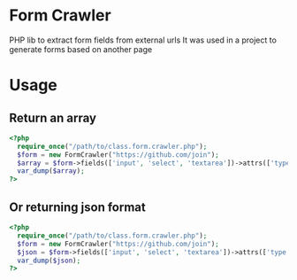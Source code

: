 # Form Crawler
PHP lib to extract form fields from external urls
It was used in a project to generate forms based on another page

# Usage

## Return an array
```php
<?php
  require_once("/path/to/class.form.crawler.php");  
  $form = new FormCrawler("https://github.com/join");
  $array = $form->fields(['input', 'select', 'textarea'])->attrs(['type', 'name', 'placeholder'])->get();
  var_dump($array);
?>
```

## Or returning json format
```php
<?php
  require_once("/path/to/class.form.crawler.php");  
  $form = new FormCrawler("https://github.com/join");
  $json = $form->fields(['input', 'select', 'textarea'])->attrs(['type', 'name', 'placeholder'])->getJson();
  var_dump($json);
?>
```
